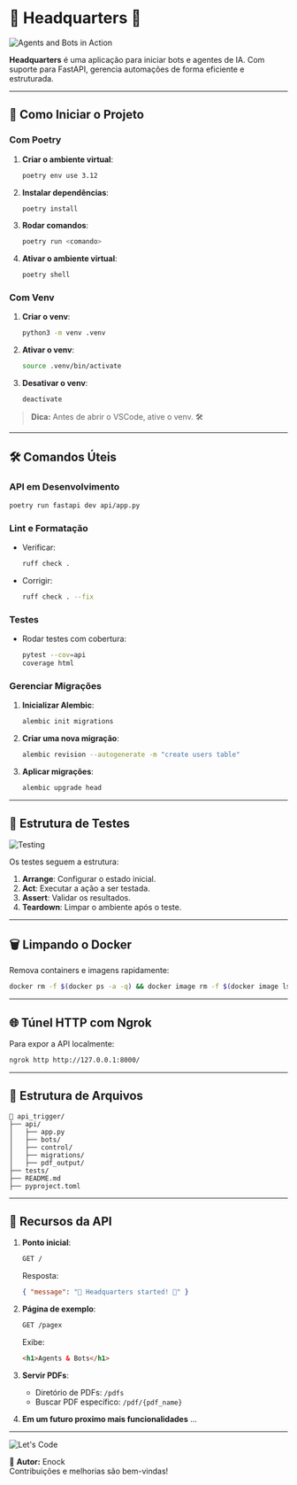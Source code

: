 # 🤖 **Headquarters** 🤖  

![Agents and Bots in Action](https://media.giphy.com/media/1hW8ak3UYYZwtzR1az/giphy.gif)  

**Headquarters** é uma aplicação para iniciar bots e agentes de IA. Com suporte para FastAPI, gerencia automações de forma eficiente e estruturada.  

---

## 🚀 **Como Iniciar o Projeto**  

### **Com Poetry**  
1. **Criar o ambiente virtual**:  
   ```bash
   poetry env use 3.12
   ```  
2. **Instalar dependências**:  
   ```bash
   poetry install
   ```  
3. **Rodar comandos**:  
   ```bash
   poetry run <comando>
   ```  
4. **Ativar o ambiente virtual**:  
   ```bash
   poetry shell
   ```  

### **Com Venv**  
1. **Criar o venv**:  
   ```bash
   python3 -m venv .venv
   ```  
2. **Ativar o venv**:  
   ```bash
   source .venv/bin/activate
   ```  
3. **Desativar o venv**:  
   ```bash
   deactivate
   ```  

> **Dica:** Antes de abrir o VSCode, ative o venv. 🛠️  

---

## 🛠️ **Comandos Úteis**  

### **API em Desenvolvimento**  
```bash
poetry run fastapi dev api/app.py
```  

### **Lint e Formatação**  
- Verificar:  
  ```bash
  ruff check .
  ```  
- Corrigir:  
  ```bash
  ruff check . --fix
  ```  

### **Testes**  
- Rodar testes com cobertura:  
  ```bash
  pytest --cov=api
  coverage html
  ```  

### **Gerenciar Migrações**  
1. **Inicializar Alembic**:  
   ```bash
   alembic init migrations
   ```  
2. **Criar uma nova migração**:  
   ```bash
   alembic revision --autogenerate -m "create users table"
   ```  
3. **Aplicar migrações**:  
   ```bash
   alembic upgrade head
   ```  

---

## 🧪 **Estrutura de Testes**  

![Testing](https://media.giphy.com/media/xT9IgzoKnwFNmISR8I/giphy.gif)  

Os testes seguem a estrutura:  
1. **Arrange**: Configurar o estado inicial.  
2. **Act**: Executar a ação a ser testada.  
3. **Assert**: Validar os resultados.  
4. **Teardown**: Limpar o ambiente após o teste.  

---

## 🗑️ **Limpando o Docker**  
Remova containers e imagens rapidamente:  
```bash
docker rm -f $(docker ps -a -q) && docker image rm -f $(docker image ls -a -q)
```  

---

## 🌐 **Túnel HTTP com Ngrok**  
Para expor a API localmente:  
```bash
ngrok http http://127.0.0.1:8000/
```  

---

## 📂 **Estrutura de Arquivos**  

```
📂 api_trigger/
├── api/
│   ├── app.py
│   ├── bots/
│   ├── control/
│   ├── migrations/
│   ├── pdf_output/
├── tests/
├── README.md
├── pyproject.toml
```  

---

## 🎉 **Recursos da API**  
1. **Ponto inicial**:  
   ```bash
   GET /
   ```  
   Resposta:  
   ```json
   { "message": "🤖 Headquarters started! 🤖" }
   ```  
2. **Página de exemplo**:  
   ```bash
   GET /pagex
   ```  
   Exibe:  
   ```html
   <h1>Agents & Bots</h1>
   ```  
3. **Servir PDFs**:  
   - Diretório de PDFs: `/pdfs`  
   - Buscar PDF específico: `/pdf/{pdf_name}`  

4. **Em um futuro proximo mais funcionalidades**
...

---

![Let's Code](https://media.giphy.com/media/ZVik7pBtu9dNS/giphy.gif)  

🎯 **Autor:** Enock  
Contribuições e melhorias são bem-vindas!
